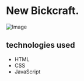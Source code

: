 # New Bickcraft.

![Image](https://github.com/user-attachments/assets/18cb3a61-e73a-48f2-9bcc-13e020eea9ed)


## technologies used
+ HTML
+ CSS
+ JavaScript
